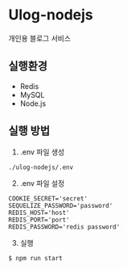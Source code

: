 # Ulog-nodejs
개인용 블로그 서비스

## 실행환경
* Redis
* MySQL
* Node.js

## 실행 방법
1. .env 파일 생성
```
./ulog-nodejs/.env
```
2. .env 파일 설정
```
COOKIE_SECRET='secret'
SEQUELIZE_PASSWORD='password'
REDIS_HOST='host'
REDIS_PORT='port'
REDIS_PASSWORD='redis password'
```

3. 실행
```
$ npm run start
```

